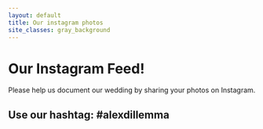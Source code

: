 ```yaml
---
layout: default
title: Our instagram photos
site_classes: gray_background
---
```



Our Instagram Feed!
==============

Please help us document our wedding by sharing your photos on Instagram.


Use our hashtag:  #alexdillemma
---


<div id="instagram_authorize_oauth">
<!--A link to let Instagram authorize this webpage-->
</div>


<div id="instafeed">
<!--Instagram photos inserted here-->
</div>

<pre>
  <script
    type="text/javascript"
    src="{{ site.baseurl }}/js/instafeed.min.js">
  </script>

  <script type="text/javascript">
    // Setup vars for an instagram feed using instafeedjs
    {% raw %}
    var data = {
        get: 'tagged',
        tagName: 'alexdillemma',
        resolution: 'low_resolution',
        sortBy: 'most-recent',
        template: '<a href="{{link}}"><div class="instagram_image_holder"><div style="background-image:url({{image}})" class="instagram_image"></div></div></a>'
    };
    {% endraw %}

    // Add client_id
    {% comment %}
    // hack: instagram doesn't let you have multiple referers for oauth,
    // so I've instead created an extra client id for local development
    {% endcomment %}
    {% if site.baseurl == '/wedding' %}
      var clientId = '{{ site.instagram.client_id }}';
      var redirect_uri = '{{ site.instagram.redirect_uri }}';
    {% else %}
      var clientId = '{{ site.instagram.client_id_localhost }}';
      var redirect_uri = '{{ site.instagram.redirect_uri_localhost }}';
    {% endif %}
    data['clientId'] = clientId;

    // Try to add access token from url or session cache if possible
    // hack: instagram returns access token as a hash, not as a query param
    var accessToken = location.hash.split('=')[1];
    var cache_key = redirect_uri + '--instagram_access_token--';
    if (!accessToken) {
      accessToken = window.sessionStorage.getItem(cache_key);
    }
    if (accessToken) {
      data['accessToken'] = accessToken;
      window.sessionStorage.setItem(cache_key, accessToken);
    }

    // run the instagram feed
    var feed = new Instafeed(data);
    feed.run();

    // hack: add a link enabling people to view photos within their network
    // if instagram let me have multiple referers, I wouldn't do it this way
    var aTag = document.createElement('a');
    aTag.setAttribute('href', 'https://instagram.com/oauth/authorize/?' + 
      'client_id=' + clientId + '&redirect_uri=' + redirect_uri
      + '&response_type=token');
    aTag.innerHTML = "Login to Instagram to see more photos.";
    document.getElementById("instagram_authorize_oauth").appendChild(aTag);
  </script>
</pre>
